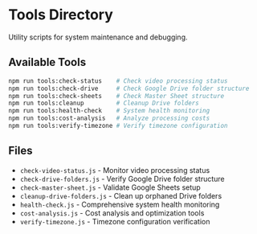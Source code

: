 # Tools Directory

Utility scripts for system maintenance and debugging.

## Available Tools

```bash
npm run tools:check-status    # Check video processing status
npm run tools:check-drive     # Check Google Drive folder structure
npm run tools:check-sheets    # Check Master Sheet structure
npm run tools:cleanup         # Cleanup Drive folders
npm run tools:health-check    # System health monitoring
npm run tools:cost-analysis   # Analyze processing costs
npm run tools:verify-timezone # Verify timezone configuration
```

## Files

- `check-video-status.js` - Monitor video processing status
- `check-drive-folders.js` - Verify Google Drive folder structure
- `check-master-sheet.js` - Validate Google Sheets setup
- `cleanup-drive-folders.js` - Clean up orphaned Drive folders
- `health-check.js` - Comprehensive system health monitoring
- `cost-analysis.js` - Cost analysis and optimization tools
- `verify-timezone.js` - Timezone configuration verification